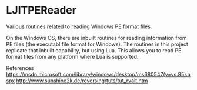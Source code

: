 # LJITPEReader
Various routines related to reading Windows PE format files.

On the Windows OS, there are inbuilt routines for reading information from PE files (the executabl file format for Windows).
The routines in this project replicate that inbuilt capability, but using Lua.  This allows you to read PE format files from
any platform where Lua is supported.

References
    https://msdn.microsoft.com/library/windows/desktop/ms680547(v=vs.85).aspx
http://www.sunshine2k.de/reversing/tuts/tut_rvait.htm
